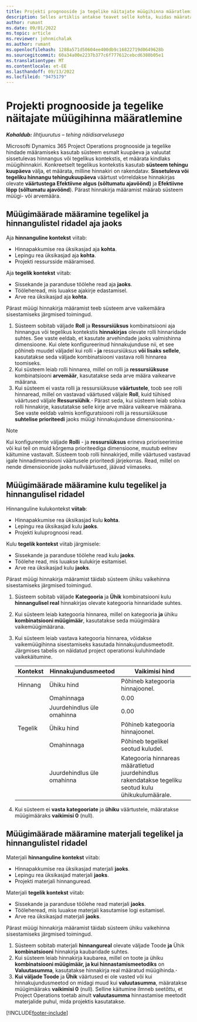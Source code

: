 ```yaml
---
title: Projekti prognooside ja tegelike näitajate müügihinna määratlemine
description: Selles artiklis antakse teavet selle kohta, kuidas määratakse projekti prognooside ja tegelike hindade müügihinnad.
author: rumant
ms.date: 09/01/2022
ms.topic: article
ms.reviewer: johnmichalak
ms.author: rumant
ms.openlocfilehash: 1288a571d50604ee400db9c16822719d0649628b
ms.sourcegitcommit: 60a34a00e2237b377c6f777612cebcd6380b05e1
ms.translationtype: MT
ms.contentlocale: et-EE
ms.lasthandoff: 09/13/2022
ms.locfileid: "9475179"
---
```

# <a name="determine-sales-prices-for-project-estimates-and-actuals"></a>Projekti prognooside ja tegelike näitajate müügihinna määratlemine

_**Kohaldub:** lihtjuurutus – tehing näidisarvelusega_

Microsofti Dynamics 365 Project Operations prognooside ja tegelike hindade määramiseks kasutab süsteem esmalt kuupäeva ja valuutat sissetulevas hinnangus või tegelikus kontekstis, et määrata kindlaks müügihinnakiri. Konkreetselt tegelikus kontekstis kasutab **süsteem tehingu kuupäeva** välja, et määrata, milline hinnakiri on rakendatav. **Sissetuleva või tegeliku hinnangu tehingukuupäeva** väärtust võrreldakse hinnakirjas olevate **väärtustega Efektiivne algus (sõltumatu ajavöönd)** ja **Efektiivne lõpp (sõltumatu ajavöönd**). Pärast hinnakirja määramist määrab süsteem müügi- või arvemäära.

## <a name="determining-sales-rates-on-actual-and-estimate-lines-for-time"></a>Müügimäärade määramine tegelikel ja hinnangulistel ridadel aja jaoks

Aja **hinnanguline kontekst** viitab:

- Hinnapakkumise rea üksikasjad aja **kohta**.
- Lepingu rea üksikasjad aja **kohta**.
- Projekti ressursside määramised.

Aja **tegelik kontekst** viitab:

- Sissekande ja paranduse töölehe read aja **jaoks**.
- Tööleheread, mis luuakse ajakirje edastamisel.
- Arve rea üksikasjad aja **kohta**. 

Pärast müügi hinnakirja määramist teeb süsteem arve vaikemäära sisestamiseks järgmised toimingud.

1. Süsteem sobitab väljade **Roll** ja **Ressursiüksus** kombinatsiooni aja hinnangus või tegelikus kontekstis **hinnakirjas** olevate rolli hinnaridade suhtes. See vaste eeldab, et kasutate arvehindade jaoks valmishinna dimensioone. Kui olete konfigureerinud hinnakujunduse nii, et see põhineb muudel väljadel kui rolli **- ja** ressursiüksus **või lisaks sellele**, kasutatakse seda väljade kombinatsiooni vastava rolli hinnarea toomiseks.
1. Kui süsteem leiab rolli hinnarea, millel on rolli ja **ressursiüksuse** kombinatsiooni **arvemäär**, kasutatakse seda arve määra vaikearve määrana.
1. Kui süsteem ei vasta rolli ja ressursiüksuse **väärtustele**, toob see rolli hinnaread, millel on vastavad väärtused väljale **Roll**, kuid tühised väärtused väljale **Ressursiühik**.**·** Pärast seda, kui süsteem leiab sobiva rolli hinnakirje, kasutatakse selle kirje arve määra vaikearve määrana. See vaste eeldab valmis konfiguratsiooni rolli ja ressursiüksuse **suhtelise prioriteedi** jaoks müügi hinnakujunduse dimensioonina.**·**

> [!NOTE]
> Kui konfigureerite väljade **Rolli** - ja **ressursiüksus** erineva prioriseerimise või kui teil on muid kõrgema prioriteediga dimensioone, muutub eelnev käitumine vastavalt. Süsteem toob rolli hinnakirjed, mille väärtused vastavad igale hinnadimensiooni väärtusele prioriteedi järjekorras. Read, millel on nende dimensioonide jaoks nullväärtused, jäävad viimaseks.

## <a name="determining-sales-rates-on-actual-and-estimate-lines-for-expense"></a>Müügimäärade määramine kulu tegelikel ja hinnangulisel ridadel

Hinnanguline kulukontekst **viitab**:

- Hinnapakkumise rea üksikasjad kulu **kohta**.
- Lepingu rea üksikasjad kulu **jaoks**.
- Projekti kuluprognoosi read.

Kulu **tegelik kontekst** viitab järgmisele:

- Sissekande ja paranduse töölehe read kulu **jaoks**.
- Töölehe read, mis luuakse kulukirje esitamisel.
- Arve rea üksikasjad kulu **jaoks**. 

Pärast müügi hinnakirja määramist täidab süsteem ühiku vaikehinna sisestamiseks järgmised toimingud.

1. Süsteem sobitab väljade **Kategooria** ja **Ühik** kombinatsiooni kulu **hinnangulisel real** hinnakirjas olevate kategooria hinnaridade suhtes.
1. Kui süsteem leiab kategooria hinnarea, millel on kategooria **ja** ühiku **kombinatsiooni müügimäär**, kasutatakse seda müügimäära vaikemüügimäärana.
1. Kui süsteem leiab vastava kategooria hinnarea, võidakse vaikemüügihinna sisestamiseks kasutada hinnakujundusmeetodit. Järgmises tabelis on näidatud project operationsi kuluhindade vaikekäitumine.

    | Kontekst | Hinnakujundusmeetod | Vaikimisi hind |
    | --- | --- | --- |
    | Hinnang | Ühiku hind | Põhineb kategooria hinnajoonel. |
    |        | Omahinnaga | 0.00 |
    |        | Juurdehindlus üle omahinna | 0.00 |
    | Tegelik | Ühiku hind | Põhineb kategooria hinnajoonel. |
    |        | Omahinnaga | Põhineb tegelikel seotud kuludel. |
    |        | Juurdehindlus üle omahinna | Kategooria hinnareas määratletud juurdehindlus rakendatakse tegeliku seotud kulu ühikukulumäärale. |

1. Kui süsteem ei **vasta kategooriate** ja **ühiku** väärtustele, määratakse müügimääraks **vaikimisi 0** (null).

## <a name="determining-sales-rates-on-actual-and-estimate-lines-for-material"></a>Müügimäärade määramine materjali tegelikel ja hinnangulistel ridadel

Materjali **hinnanguline kontekst** viitab:

- Hinnapakkumise rea üksikasjad materjali **jaoks**.
- Lepingu rea üksikasjad materjali **jaoks**.
- Projekti materjali hinnanguread.

Materjali **tegelik kontekst** viitab:

- Sissekande ja paranduse töölehe read materjali **jaoks**.
- Tööleheread, mis luuakse materjali kasutamise logi esitamisel.
- Arve rea üksikasjad materjali **jaoks**. 

Pärast müügi hinnakirja määramist täidab süsteem ühiku vaikehinna sisestamiseks järgmised toimingud.

1. Süsteem sobitab materjali **hinnangureal** olevate väljade Toode **ja** Ühik **kombinatsiooni** hinnakirja kaubaridade suhtes.
1. Kui süsteem leiab hinnakirja kaubarea, millel on toote ja ühiku **kombinatsiooni müügimäär, ja kui hinnastamismeetodiks** on **Valuutasumma**, kasutatakse hinnakirja real määratud müügihinda.**·** 
1. **Kui väljade Toode** ja **Ühik** väärtused ei ole vasted või kui hinnakujundusmeetod on midagi muud kui **valuutasumma**, määratakse müügimääraks **vaikimisi 0** (null). Selline käitumine ilmneb seetõttu, et Project Operations toetab ainult **valuutasumma** hinnastamise meetodit materjalide puhul, mida projektis kasutatakse.

[!INCLUDE[footer-include](../../includes/footer-banner.md)]
